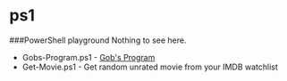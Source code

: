 ps1
===
###PowerShell playground
Nothing to see here.


* Gobs-Program.ps1 - [Gob's Program](http://www.youtube.com/watch?v=JbnjusltDHk)
* Get-Movie.ps1 - Get random unrated movie from your IMDB watchlist
 

